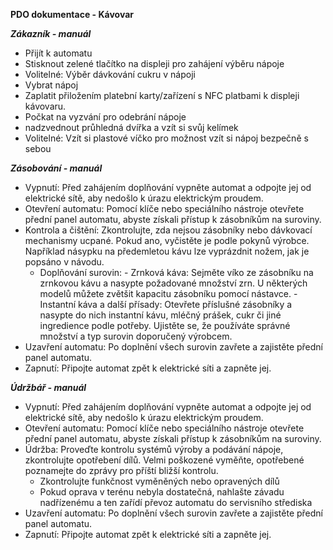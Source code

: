 **PDO dokumentace - Kávovar**

***Zákazník - manuál***
- Přijít k automatu
- Stisknout zelené tlačítko na displeji pro zahájení výběru nápoje
- Volitelné: Výběr dávkování cukru v nápoji
- Vybrat nápoj
- Zaplatit přiložením platební karty/zařízení s NFC platbami k displeji kávovaru.
- Počkat na vyzvání pro odebrání nápoje
- nadzvednout průhledná dvířka a vzít si svůj kelímek
- Volitelné: Vzít si plastové víčko pro možnost vzít si nápoj bezpečně s sebou


***Zásobování - manuál***
- Vypnutí: Před zahájením doplňování vypněte automat a odpojte jej od elektrické sítě, aby nedošlo k úrazu elektrickým proudem.
- Otevření automatu: Pomocí klíče nebo speciálního nástroje otevřete přední panel automatu, abyste získali přístup k zásobníkům na suroviny.
- Kontrola a čištění: Zkontrolujte, zda nejsou zásobníky nebo dávkovací mechanismy ucpané. Pokud ano, vyčistěte je podle pokynů výrobce. Například násypku na předemletou kávu lze vyprázdnit nožem, jak je popsáno v návodu.
    - Doplňování surovin:
          - Zrnková káva: Sejměte víko ze zásobníku na zrnkovou kávu a nasypte požadované množství zrn. U některých modelů můžete zvětšit kapacitu zásobníku pomocí nástavce. 
          - Instantní káva a další přísady: Otevřete příslušné zásobníky a nasypte do nich instantní kávu, mléčný prášek, cukr či jiné ingredience podle potřeby. Ujistěte se, že používáte správné množství a typ surovin doporučený výrobcem.
- Uzavření automatu: Po doplnění všech surovin zavřete a zajistěte přední panel automatu.
- Zapnutí: Připojte automat zpět k elektrické síti a zapněte jej.

***Údržbář - manuál***
- Vypnutí: Před zahájením doplňování vypněte automat a odpojte jej od elektrické sítě, aby nedošlo k úrazu elektrickým proudem.
- Otevření automatu: Pomocí klíče nebo speciálního nástroje otevřete přední panel automatu, abyste získali přístup k zásobníkům na suroviny.
- Údržba: Proveďte kontrolu systémů výroby a podávání nápoje, zkontrolujte opotřebení dílů. Velmi poškozené vyměňte, opotřebené poznamejte do zprávy pro příští bližší kontrolu.
  - Zkontrolujte funkčnost vyměněných nebo opravených dílů
  - Pokud oprava v terénu nebyla dostatečná, nahlašte závadu nadřízenému a ten zařídí převoz automatu do servisního střediska
- Uzavření automatu: Po doplnění všech surovin zavřete a zajistěte přední panel automatu.
- Zapnutí: Připojte automat zpět k elektrické síti a zapněte jej.

